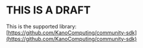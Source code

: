 # THIS IS A DRAFT

This is the supported library: [https://github.com/KanoComputing/community-sdk](https://github.com/KanoComputing/community-sdk)
